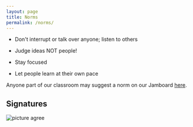 ```yaml
---
layout: page
title: Norms
permalink: /norms/
---
```


- Don't interrupt or talk over anyone; listen to others

- Judge ideas NOT people!

- Stay focused

- Let people learn at their own pace

Anyone part of our classroom may suggest a norm on our Jamboard [here](https://jamboard.google.com/d/1CzuBBFoH3hA_wJIG8dcg-Hw8Ad4hYLGX81oRTsj3Bys/viewer?f=1).

## Signatures

![picture agree](https://www.memesmonkey.com/images/memesmonkey/fd/fd96a62848df4b976625b39a9689f528.jpeg)

